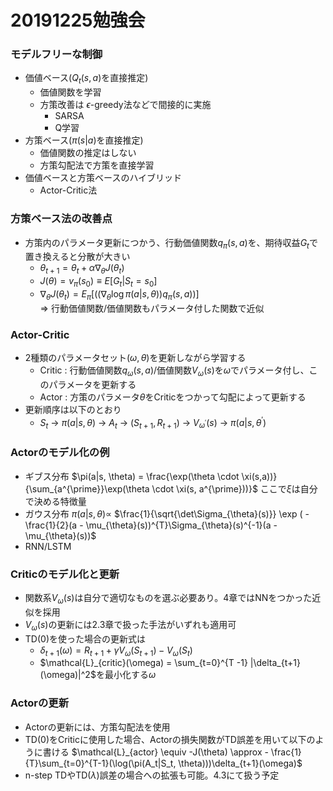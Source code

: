 <!-- slide -->
# 20191225勉強会

<!-- slide -->
### モデルフリーな制御

* 価値ベース($Q_t(s,a)$を直接推定)
  * 価値関数を学習
  * 方策改善は $\epsilon$-greedy法などで間接的に実施
    * SARSA
    * Q学習
* 方策ベース($\pi(s|a)$を直接推定)
  * 価値関数の推定はしない
  * 方策勾配法で方策を直接学習
* 価値ベースと方策ベースのハイブリッド
  * Actor-Critic法

<!-- slide -->
### 方策ベース法の改善点
* 方策内のパラメータ更新につかう、行動価値関数$q_{\pi}(s,a)$を、期待収益$G_t$で置き換えると分散が大きい
    * $\theta_{t+1} = \theta_{t} + \alpha \nabla_{\theta}J(\theta_t)$
    * $J(\theta) = v_{\pi}(s_0) \equiv E[ G_t |S_t = s_0]$
    * $\nabla_{\theta}J(\theta_t) = E_{\pi}[((\nabla_{\theta}\log \pi(a|s,\theta))q_{\pi}(s,a))]$    
$\Rightarrow$ 行動価値関数/価値関数もパラメータ付した関数で近似

<!-- slide -->
### Actor-Critic
* 2種類のパラメータセット$(\omega, \theta)$を更新しながら学習する
    * Critic :  行動価値関数$q_{\omega}(s,a)$/価値関数$V_{\omega}(s)$を$\omega$でパラメータ付し、このパラメータを更新する
    * Actor : 方策のパラメータ$\theta$をCriticをつかって勾配によって更新する
* 更新順序は以下のとおり
    * $S_t$ $\rightarrow$ $\pi(a|s,\theta)$ $\rightarrow$ $A_t$ $\rightarrow$ $(S_{t+1}, R_{t+1})$ $\rightarrow$ $V_{{\omega}^{\prime}}(s)$ $\rightarrow$  $\pi(a|s,\theta^{\prime})$
<!-- slide -->
### Actorのモデル化の例
* ギブス分布
    $\pi(a|s, \theta) = \frac{\exp(\theta \cdot \xi(s,a))}{\sum_{a^{\prime}}\exp(\theta \cdot \xi(s, a^{\prime}))}$
    ここで$\xi$は自分で決める特徴量
* ガウス分布
    $\pi(a|s, \theta) \propto$
     $\frac{1}{\sqrt{\det\Sigma_{\theta}(s)}} \exp ( -\frac{1}{2}(a - \mu_{\theta}(s))^{T}\Sigma_{\theta}(s)^{-1}(a - \mu_{\theta}(s))$
* RNN/LSTM 

<!-- slide -->
### Criticのモデル化と更新
* 関数系$V_{\omega}(s)$は自分で適切なものを選ぶ必要あり。4章ではNNをつかった近似を採用
* $V_{\omega}(s)$の更新には2.3章で扱った手法がいずれも適用可
* TD(0)を使った場合の更新式は
    * $\delta_{t+1}(\omega) = R_{t+1} + \gamma V_\omega(S_{t+1}) - V_{\omega}(S_t)$
    * $\mathcal{L}_{critic}(\omega) = \sum_{t=0}^{T -1} |\delta_{t+1}(\omega)|^2$を最小化する$\omega$

<!-- slide -->
### Actorの更新
* Actorの更新には、方策勾配法を使用
* TD(0)をCriticに使用した場合、Actorの損失関数がTD誤差を用いて以下のように書ける
$\mathcal{L}_{actor} \equiv -J(\theta) \approx - \frac{1}{T}\sum_{t=0}^{T-1}(\log(\pi(A_t|S_t, \theta)))\delta_{t+1}(\omega)$
* n-step TDやTD($\lambda$)誤差の場合への拡張も可能。4.3にて扱う予定
